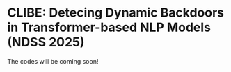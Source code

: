 # CLIBE: Detecing Dynamic Backdoors in Transformer-based NLP Models (NDSS 2025)

The codes will be coming soon!
